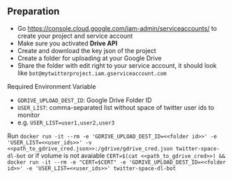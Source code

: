 ## Preparation

- Go https://console.cloud.google.com/iam-admin/serviceaccounts/ to create your project and service account
- Make sure you activated **Drive API**
- Create and download the key json of the project
- Create a folder for uploading at your Google Drive
- Share the folder with edit right to your service account, it should look like `bot@mytwitterproject.iam.gserviceaccount.com`

Required Environment Variable
- `GDRIVE_UPLOAD_DEST_ID`: Google Drive Folder ID
- `USER_LIST`: comma-separated list without space of twitter user ids to monitor
- e.g. `USER_LIST=user1,user2,user3`

Run `docker run -it --rm -e 'GDRIVE_UPLOAD_DEST_ID=<<folder id>>' -e 'USER_LIST=<<user_ids>>' -v <<path_to_gdrive_cred.json>>:/gdrive/gdrive_cred.json twitter-space-dl-bot`
or if volume is not avaiable
`CERT=$(cat <<path_to_gdrive_cred>>) && docker run -it --rm -e "CERT=$CERT" -e 'GDRIVE_UPLOAD_DEST_ID=<<folder id>>' -e 'USER_LIST=<<user_ids>>' twitter-space-dl-bot`
